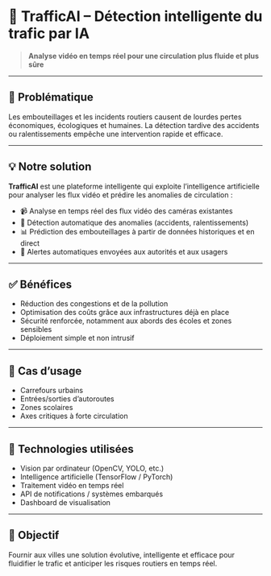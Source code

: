 # 🚦 TrafficAI – Détection intelligente du trafic par IA

> **Analyse vidéo en temps réel pour une circulation plus fluide et plus sûre**

---

## 🎯 Problématique

Les embouteillages et les incidents routiers causent de lourdes pertes économiques, écologiques et humaines. La détection tardive des accidents ou ralentissements empêche une intervention rapide et efficace.

---

## 💡 Notre solution

**TrafficAI** est une plateforme intelligente qui exploite l’intelligence artificielle pour analyser les flux vidéo et prédire les anomalies de circulation :

- 📹 Analyse en temps réel des flux vidéo des caméras existantes
- 🚧 Détection automatique des anomalies (accidents, ralentissements)
- 📊 Prédiction des embouteillages à partir de données historiques et en direct
- 🔔 Alertes automatiques envoyées aux autorités et aux usagers

---

## ✅ Bénéfices

- Réduction des congestions et de la pollution
- Optimisation des coûts grâce aux infrastructures déjà en place
- Sécurité renforcée, notamment aux abords des écoles et zones sensibles
- Déploiement simple et non intrusif

---

## 📍 Cas d’usage

- Carrefours urbains
- Entrées/sorties d’autoroutes
- Zones scolaires
- Axes critiques à forte circulation

---

## 🧠 Technologies utilisées

- Vision par ordinateur (OpenCV, YOLO, etc.)
- Intelligence artificielle (TensorFlow / PyTorch)
- Traitement vidéo en temps réel
- API de notifications / systèmes embarqués
- Dashboard de visualisation

---

## 🚀 Objectif

Fournir aux villes une solution évolutive, intelligente et efficace pour fluidifier le trafic et anticiper les risques routiers en temps réel.


